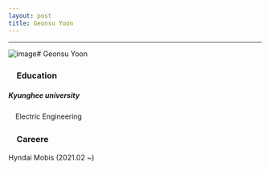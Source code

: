 ```yaml
---
layout: post
title: Geonsu Yoon
---
```


<hr width="100%" color="black" size="5">
# Geonsu Yoon
<img src="https://user-images.githubusercontent.com/57785895/122384263-7d619500-cfa6-11eb-8250-ffe4ead91b41.jpg" alt="image" style="float:left">

### 　Education
#####  Kyunghee university 
　Electric Engineering
 
### 　Careere
 Hyndai Mobis (2021.02 ~)
 
 <br>
